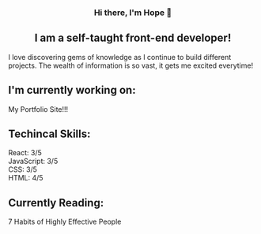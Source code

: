
<h3 align="center">
  Hi there, I'm Hope 👋
 </h3>
 
 <h2 align="center">
  I am a self-taught front-end developer!
 </h2>
 
 I love discovering gems of knowledge as I continue to build different projects. The wealth of information is so vast, it gets me excited everytime!


## I'm currently working on:

My Portfolio Site!!!

## Techincal Skills:

React: 3/5 </br>
JavaScript: 3/5 </br>
CSS: 3/5 </br>
HTML: 4/5 </br>

## Currently Reading:

7 Habits of Highly Effective People
